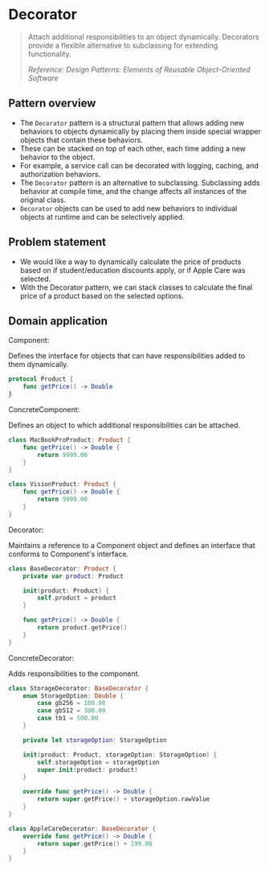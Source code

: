 <br />

# Decorator

> Attach additional responsibilities to an object dynamically. Decorators provide a flexible alternative to subclassing for extending functionality.
>
> _Reference: Design Patterns: Elements of Reusable Object-Oriented Software_

## Pattern overview

- The `Decorator` pattern is a structural pattern that allows adding new behaviors to objects dynamically by placing them inside special wrapper objects that contain these behaviors.
- These can be stacked on top of each other, each time adding a new behavior to the object.
- For example, a service call can be decorated with logging, caching, and authorization behaviors.
- The `Decorator` pattern is an alternative to subclassing. Subclassing adds behavior at compile time, and the change affects all instances of the original class.
- `Decorator` objects can be used to add new behaviors to individual objects at runtime and can be selectively applied.

## Problem statement

- We would like a way to dynamically calculate the price of products based on if student/education discounts apply, or if Apple Care was selected.
- With the Decorator pattern, we can stack classes to calculate the final price of a product based on the selected options.

## Domain application

Component:

Defines the interface for objects that can have responsibilities added to them dynamically.

```swift
protocol Product {
    func getPrice() -> Double
}
```

ConcreteComponent:

Defines an object to which additional responsibilities can be attached.

```swift
class MacBookProProduct: Product {
    func getPrice() -> Double {
        return 9999.00
    }
}

class VisionProduct: Product {
    func getPrice() -> Double {
        return 9999.00
    }
}
```

Decorator:

Maintains a reference to a Component object and defines an interface that conforms to Component's interface.

```swift
class BaseDecorator: Product {
    private var product: Product

    init(product: Product) {
        self.product = product
    }

    func getPrice() -> Double {
        return product.getPrice()
    }
}
```

ConcreteDecorator:

Adds responsibilities to the component.

```swift
class StorageDecorator: BaseDecorator {
    enum StorageOption: Double {
        case gb256 = 100.00
        case gb512 = 300.00
        case tb1 = 500.00
    }

    private let storageOption: StorageOption

    init(product: Product, storageOption: StorageOption) {
        self.storageOption = storageOption
        super.init(product: product)
    }

    override func getPrice() -> Double {
        return super.getPrice() + storageOption.rawValue
    }
}

class AppleCareDecorator: BaseDecorator {
    override func getPrice() -> Double {
        return super.getPrice() + 199.00
    }
}
```
